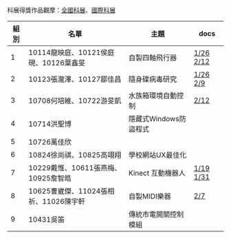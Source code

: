 科展得獎作品觀摩：[全國科展](https://twsf.ntsec.gov.tw/Article.aspx?a=41&lang=1)、[國際科展](https://twsf.ntsec.gov.tw/Article.aspx?a=35&lang=1)

|組別|名單|主題|docs|
|---|---|---|---|
|1|10114龍映庭、10121侯庭硯、10126葉鑫旻| 自製四軸飛行器| [1/26](https://drive.google.com/file/d/0B65DH-sSwkNAbUc0UVo0b0h4V0E/view) [2/12](https://drive.google.com/file/d/0B65DH-sSwkNAektWdzZTSnJXMFU/view)|
|2|10123張瀧澤、10127鄒佳昌| 隨身碟病毒研究| [1/26](https://docs.google.com/document/u/1/d/1XXg_CWKlKpd-zKKiEfaCxbOhJG7vKTq6RMQiewwPSeo/pub) [2/9](https://goo.gl/ZwVQOT)|
|3|10708何培維、10722游旻凱| 水族箱環境自動控制|[2/12](http://bit.ly/2kjC3BS)|
|4|10714洪聖博| 隱藏式Windows防盜程式|
|5|10726萬佳欣| |
|6|10824徐尚祺、10825高翊翔| 學校網站UX最佳化|
|7|10229戴惟、10611張燕梅、10925詹智皓| Kinect 互動機器人| [1/19](https://www.facebook.com/notes/1814531445471328/1/19%E5%B0%8F%E7%B5%84%E6%9C%83%E8%AD%B0%E7%B4%80%E9%8C%84/1844757802448692/) [1/31](https://drive.google.com/open?id=0B-VGRC_51XcDTnNLdmJsTFZ6eFE)|
|8|10625曹崴傑、11024張相祈、11026陳宇軒| 自製MIDI樂器| [2/7](https://docs.google.com/document/d/150-01PbnvcHh3TZJMalTrOXeQY-bJ1o73qDwn4zQrzU/edit)|
|9|10431吳笛| 傳統市電開關控制模組| &nbsp; |
